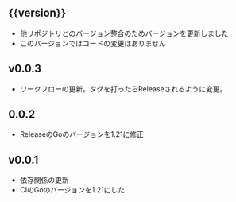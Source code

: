 ## {{version}} 

- 他リポジトリとのバージョン整合のためバージョンを更新しました
- このバージョンではコードの変更はありません
## v0.0.3
- ワークフローの更新。タグを打ったらReleaseされるように変更。

## 0.0.2
- ReleaseのGoのバージョンを1.21に修正

## v0.0.1
- 依存関係の更新
- CIのGoのバージョンを1.21にした